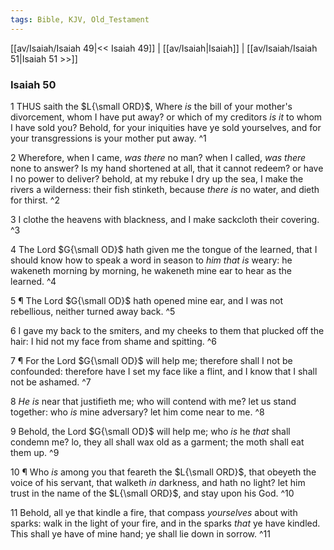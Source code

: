 ```yaml
---
tags: Bible, KJV, Old_Testament
---
```


[[av/Isaiah/Isaiah 49|<< Isaiah 49]] | [[av/Isaiah|Isaiah]] | [[av/Isaiah/Isaiah 51|Isaiah 51 >>]]

### Isaiah 50

1 THUS saith the $L{\small ORD}$, Where _is_ the bill of your mother's divorcement, whom I have put away? or which of my creditors _is_ _it_ to whom I have sold you? Behold, for your iniquities have ye sold yourselves, and for your transgressions is your mother put away. ^1

2 Wherefore, when I came, _was_ _there_ no man? when I called, _was_ _there_ none to answer? Is my hand shortened at all, that it cannot redeem? or have I no power to deliver? behold, at my rebuke I dry up the sea, I make the rivers a wilderness: their fish stinketh, because _there_ _is_ no water, and dieth for thirst. ^2

3 I clothe the heavens with blackness, and I make sackcloth their covering. ^3

4 The Lord $G{\small OD}$ hath given me the tongue of the learned, that I should know how to speak a word in season to _him_ _that_ _is_ weary: he wakeneth morning by morning, he wakeneth mine ear to hear as the learned. ^4

5 ¶ The Lord $G{\small OD}$ hath opened mine ear, and I was not rebellious, neither turned away back. ^5

6 I gave my back to the smiters, and my cheeks to them that plucked off the hair: I hid not my face from shame and spitting. ^6

7 ¶ For the Lord $G{\small OD}$ will help me; therefore shall I not be confounded: therefore have I set my face like a flint, and I know that I shall not be ashamed. ^7

8 _He_ _is_ near that justifieth me; who will contend with me? let us stand together: who _is_ mine adversary? let him come near to me. ^8

9 Behold, the Lord $G{\small OD}$ will help me; who _is_ he _that_ shall condemn me? lo, they all shall wax old as a garment; the moth shall eat them up. ^9

10 ¶ Who _is_ among you that feareth the $L{\small ORD}$, that obeyeth the voice of his servant, that walketh _in_ darkness, and hath no light? let him trust in the name of the $L{\small ORD}$, and stay upon his God. ^10

11 Behold, all ye that kindle a fire, that compass _yourselves_ about with sparks: walk in the light of your fire, and in the sparks _that_ ye have kindled. This shall ye have of mine hand; ye shall lie down in sorrow. ^11
